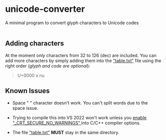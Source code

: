 # unicode-converter
A minimal program to convert glyph characters to Unicode codes
<br></br>
## Adding characters
At the moment only characters from 32 to 126 (dec) are included. You can add more characters by simply adding them into the <a href="table.txt">"table.txt"</a> file using the right order (*glyph and code are optional*):
> U+0000  x     nu

## Known Issues
- Space " " character doesn't work.
You can't split words due to the space issue.

- Trying to compile this into VS 2022 won't work unless you <a href="https://stackoverflow.com/a/20753468">enable "_CRT_SECURE_NO_WARNINGS" </a>into C/C++ compiler options.

- The file <a href="table.txt">"table.txt"</a> **MUST** stay in the same directory.


